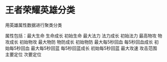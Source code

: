 # 王者荣耀英雄分类
用英雄属性数据进行聚类分类

属性包括：最大生命	生命成长	初始生命	最大法力	法力成长	初始法力	最高物攻	物攻成长	初始物攻	最大物防	物防成长	初始物防	最大每5秒回血	每5秒回血成长	初始每5秒回血	最大每5秒回蓝	每5秒回蓝成长	初始每5秒回蓝	最大攻速	攻击范围	主要定位	次要定位 
